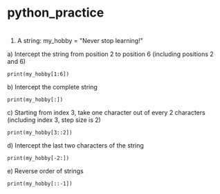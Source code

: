 # python_practice
# #  
1. A string: my_hobby = "Never stop learning!"

a) Intercept the string from position 2 to position 6 (including positions 2 and 6)
```
print(my_hobby[1:6])
```
b) Intercept the complete string
```
print(my_hobby[:])
```
c) Starting from index 3, take one character out of every 2 characters (including index 3, step size is 2)
```
print(my_hobby[3::2])
```
d) Intercept the last two characters of the string
```
print(my_hobby[-2:])
```
e) Reverse order of strings
```
print(my_hobby[::-1])
```
